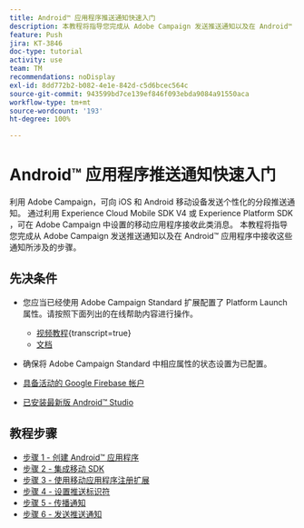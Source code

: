 ```yaml
---
title: Android™ 应用程序推送通知快速入门
description: 本教程将指导您完成从 Adobe Campaign 发送推送通知以及在 Android™ 应用程序中接收这些通知所涉及的步骤。
feature: Push
jira: KT-3846
doc-type: tutorial
activity: use
team: TM
recommendations: noDisplay
exl-id: 8dd772b2-b082-4e1e-842d-c5d6bcec564c
source-git-commit: 943599bd7ce139ef846f093ebda9084a91550aca
workflow-type: tm+mt
source-wordcount: '193'
ht-degree: 100%

---
```


# Android™ 应用程序推送通知快速入门

利用 Adobe Campaign，可向 iOS 和 Android 移动设备发送个性化的分段推送通知。
通过利用 Experience Cloud Mobile SDK V4 或 Experience Platform SDK ，可在 Adobe Campaign 中设置的移动应用程序接收此类消息。
本教程将指导您完成从 Adobe Campaign 发送推送通知以及在 Android™ 应用程序中接收这些通知所涉及的步骤。

## 先决条件

* 您应当已经使用 Adobe Campaign Standard 扩展配置了 Platform Launch 属性。请按照下面列出的在线帮助内容进行操作。
   * [视频教程](https://video.tv.adobe.com/v/26224?learn=on){transcript=true}
   * [文档](https://experienceleague.adobe.com/docs/campaign-standard-learn/tutorials/communication-channels/mobile/configure-mobile-apps-using-aep-sdk.html?lang=zh-Hans)

* 确保将 Adobe Campaign Standard 中相应属性的状态设置为已配置。
* [具备活动的 Google Firebase 帐户](https://firebase.google.com)
* [已安装最新版 Android™ Studio](https://developer.android.com/studio)

## 教程步骤

* [步骤 1 - 创建 Android™ 应用程序](/help/tutorial-push-notifications-android/create-android-app.md)
* [步骤 2 - 集成移动 SDK](/help/tutorial-push-notifications-android/integrating-with-mobile-sdk.md)
* [步骤 3 - 使用移动应用程序注册扩展](/help/tutorial-push-notifications-android/register-mobile-extensions.md)
* [步骤 4 - 设置推送标识符](/help/tutorial-push-notifications-android/set-push-identifier.md)
* [步骤 5 - 传播通知](/help/tutorial-push-notifications-android/propagate-notification.md)
* [步骤 6 - 发送推送通知](/help/tutorial-push-notifications-android/send-push-notification.md)
